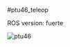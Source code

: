 #ptu46_teleop

ROS version: fuerte

![ptu46](https://raw.githubusercontent.com/swjtu-isst/ptu46_teleop/master/ptu46.png)
